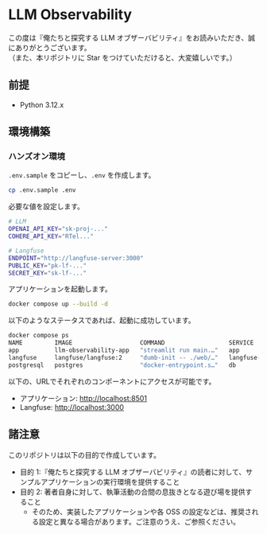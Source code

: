 # LLM Observability

この度は『俺たちと探究する LLM オブザーバビリティ』をお読みいただき、誠にありがとうございます。   
（また、本リポジトリに Star をつけていただけると、大変嬉しいです。）

## 前提

- Python 3.12.x

## 環境構築

### ハンズオン環境

`.env.sample` をコピーし、`.env` を作成します。

```sh
cp .env.sample .env
```

必要な値を設定します。

```sh
# LLM
OPENAI_API_KEY="sk-proj-..."
COHERE_API_KEY="RTel..."

# Langfuse
ENDPOINT="http://langfuse-server:3000"
PUBLIC_KEY="pk-lf-..."
SECRET_KEY="sk-lf-..."
```

アプリケーションを起動します。

```sh
docker compose up --build -d
```

以下のようなステータスであれば、起動に成功しています。

```sh
docker compose ps
NAME         IMAGE                   COMMAND                  SERVICE           CREATED          STATUS                   PORTS
app          llm-observability-app   "streamlit run main.…"   app               18 seconds ago   Up 7 seconds             0.0.0.0:8501->8501/tcp, :::8501->8501/tcp
langfuse     langfuse/langfuse:2     "dumb-init -- ./web/…"   langfuse-server   18 seconds ago   Up 3 seconds             0.0.0.0:3000->3000/tcp, :::3000->3000/tcp
postgresql   postgres                "docker-entrypoint.s…"   db                18 seconds ago   Up 7 seconds (healthy)   0.0.0.0:5432->5432/tcp, :::5432->5432/tcp
```

以下の、URLでそれぞれのコンポーネントにアクセスが可能です。

- アプリケーション: [http://localhost:8501](http://localhost:8501)
- Langfuse: [http://localhost:3000](http://localhost:3000)

## 諸注意

このリポジトリは以下の目的で作成しています。

- 目的 1:『俺たちと探究する LLM オブザーバビリティ』の読者に対して、サンプルアプリケーションの実行環境を提供すること
- 目的 2: 著者自身に対して、執筆活動の合間の息抜きとなる遊び場を提供すること
  - そのため、実装したアプリケーションや各 OSS の設定などは、推奨される設定と異なる場合があります。ご注意のうえ、ご参照ください。
